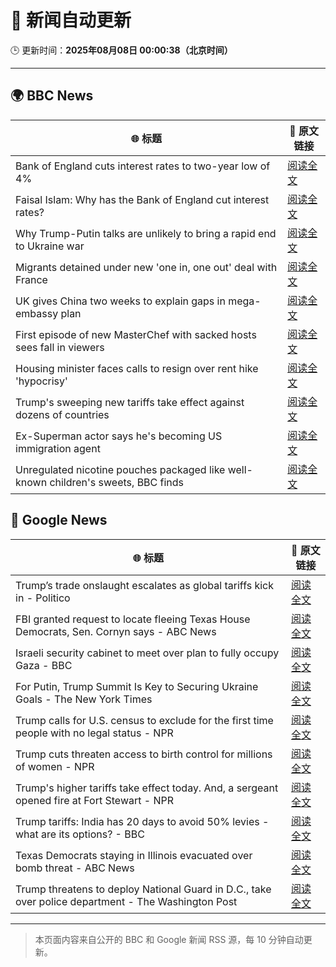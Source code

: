 # 🧠 新闻自动更新

🕒 更新时间：**2025年08月08日 00:00:38（北京时间）**

---

## 🌍 BBC News

| 🌐 标题 | 🔗 原文链接 |
|--------|-------------|
| Bank of England cuts interest rates to two-year low of 4% | [阅读全文](https://www.bbc.com/news/articles/c5yprwyxjlxo?at_medium=RSS&at_campaign=rss) |
| Faisal Islam: Why has the Bank of England cut interest rates? | [阅读全文](https://www.bbc.com/news/articles/cq6899yleg8o?at_medium=RSS&at_campaign=rss) |
| Why Trump-Putin talks are unlikely to bring a rapid end to Ukraine war | [阅读全文](https://www.bbc.com/news/articles/c14gkkzvpx8o?at_medium=RSS&at_campaign=rss) |
| Migrants detained under new 'one in, one out' deal with France | [阅读全文](https://www.bbc.com/news/articles/ce35v0zyzvlo?at_medium=RSS&at_campaign=rss) |
| UK gives China two weeks to explain gaps in mega-embassy plan | [阅读全文](https://www.bbc.com/news/articles/ce932995ny2o?at_medium=RSS&at_campaign=rss) |
| First episode of new MasterChef with sacked hosts sees fall in viewers | [阅读全文](https://www.bbc.com/news/articles/c1w83e44e21o?at_medium=RSS&at_campaign=rss) |
| Housing minister faces calls to resign over rent hike 'hypocrisy' | [阅读全文](https://www.bbc.com/news/articles/czerl5dy0kgo?at_medium=RSS&at_campaign=rss) |
| Trump's sweeping new tariffs take effect against dozens of countries | [阅读全文](https://www.bbc.com/news/articles/cx23jmvn5yzo?at_medium=RSS&at_campaign=rss) |
| Ex-Superman actor says he's becoming US immigration agent | [阅读全文](https://www.bbc.com/news/articles/c5yp8l3z0g5o?at_medium=RSS&at_campaign=rss) |
| Unregulated nicotine pouches packaged like well-known children's sweets, BBC finds | [阅读全文](https://www.bbc.com/news/articles/cnv75dd3v37o?at_medium=RSS&at_campaign=rss) |

## 📰 Google News

| 🌐 标题 | 🔗 原文链接 |
|--------|-------------|
| Trump’s trade onslaught escalates as global tariffs kick in - Politico | [阅读全文](https://news.google.com/rss/articles/CBMimwFBVV95cUxNOU1HbUJVTG4zUmYydHppUkNLbFRzX29ZVEcweDVlcGVQNHFxeXFBakZMeW9TeW9lRWpwT0F0R2xmYUQ1MVdoSUtiamxReldMQTRlSnJkd3hRaHdaVjZqSDZ0MG1MX0toU1pkNDlmd0RxQVFZcTZfTkhwM1BqalVUbVJfdEswdTZ0bldpNjhTaEdKR1lZT3M0Wm9RMA?oc=5) |
| FBI granted request to locate fleeing Texas House Democrats, Sen. Cornyn says - ABC News | [阅读全文](https://news.google.com/rss/articles/CBMipAFBVV95cUxOVzB4SUNudGtxODMwSHVHNnd2dGl1aGdOTXFGU3ZwUS0wc1JFVGpROWZya0QyWmRDSUgwcmpKZ0MtRUZFYWd4TTNYTHltQnhxLU9Ta045anRFa0dnS3N6cXAwMGVoczh6aFlEcEFmQWltUFBzQktvSHRmX044VEZrV1V1YUZCenYxd29BT1BKbjZNVV9CeU1WUl9SblFtdTRfeEdCa9IBqgFBVV95cUxOSk1jdUs5UWR3X01ORERZMDVhMk9QRGJEY05fbjN1WnJTeF8tcEJvM09Ed2lHeVZCbk96Yzd3TDNVYkF4dTMzYmk5c1NMUjVqNHhPSE1kV0JOWkJKSW40N2J5TWtTX2ltb2xUbi1zODhGR09LTGxZMGU0VzdxRGxGdmlKUmFuS3R2RjQ2M2xDRzJTeWd0ekhmcXp5MmozZE0xVEZOcXB0YkE0QQ?oc=5) |
| Israeli security cabinet to meet over plan to fully occupy Gaza - BBC | [阅读全文](https://news.google.com/rss/articles/CBMiWkFVX3lxTE1OM2dZcU42YWFkZXh3ZC1sLXl5MVU2SFJRbi03TTJTSU9lY0VodXNNMUNqQmpvaFhNLVFxcEp0ZEdDdmxTUzJWanlnSXAzcmJyNUFMSVhRTHBzUdIBX0FVX3lxTE5sbG1wNUFWY1h3MEhjcDdodWFVLWNoUzZFekliZ0hUSVNMTG1PdklLbHRUWVV4OTVVNXY5UW9kLWJ1OWlzS3BVbFNBQS0zUlRzN2ZXUkZKZ2NmbVVjUHNn?oc=5) |
| For Putin, Trump Summit Is Key to Securing Ukraine Goals - The New York Times | [阅读全文](https://news.google.com/rss/articles/CBMijwFBVV95cUxQRWNLb0kyWmF1Z0VOTTZFSjhyNlpqeG50MXR3dzBqSnYxcW5vdGhJS0lPX1FhaWF4d3ZQc01BSUFvajZIaGVRWGFNNWs0bmZaUDdsU0NkSUEweFhHMmNoTHJCMjdWQ3NMSkpmS3puSEhkTDNHQTlhQXZWUzJtYXJ3REZrSlZQWTlDT05tNzNqNA?oc=5) |
| Trump calls for U.S. census to exclude for the first time people with no legal status - NPR | [阅读全文](https://news.google.com/rss/articles/CBMihwFBVV95cUxPN1poU2RoVUZOb1B1Z3NCTU5uSHZDYktSTEw1TEp4ckMtbHBheHdVX19tZjZ4bUgtZkxlekF1OTdENUxDNVFZWF9sUXZlWUhIMUg3MnZCcHFWWkJvSkgwekI1QmU1ZUpNSmFjRTlpS0d6VzRuS2xseTVhMU5YdUhnVnpHZy1sV1k?oc=5) |
| Trump cuts threaten access to birth control for millions of women - NPR | [阅读全文](https://news.google.com/rss/articles/CBMihAFBVV95cUxQQnRLZmY2OHBMYUdwcHFUVFRaaVdtYng2ZW1Sd1B2YTZZM2FkQ0FpZ0dnS1BPdkdKQW5QVHRpRlZkOUI2My1SdmExd1pPMzZQSGNEeHVFNkNadVVWLTZuOXZ5cXZrVlhFdl8xSHBnWkFVYnZ1RlppNW51MTVCNjgtRXVHbE8?oc=5) |
| Trump's higher tariffs take effect today. And, a sergeant opened fire at Fort Stewart - NPR | [阅读全文](https://news.google.com/rss/articles/CBMipgFBVV95cUxOQzlJQ05CTEVnSHdMVW0yZVpsWENFbG9iMEFXd0ZORzFlaC1WR3ZYTHB3MG9jdURvRld5dXFiWC0zLVlzMVVfSVVEdGpVTVMyeEZBRmFqX0xMVTVqSHh6WHpnRGZMNzhwaHAzTnhDYXJBYnJlSmJqNTNLZ3Y0RG5mNHZtWnBvREhhQjRQYWpKLVlsbkl3ZUNIWVFwbE5XOC1QY1ZGRzJn?oc=5) |
| Trump tariffs: India has 20 days to avoid 50% levies - what are its options? - BBC | [阅读全文](https://news.google.com/rss/articles/CBMiWkFVX3lxTE9Ia08waTJ4WmFwV1hQMEZDWWRDaFU4ZW1JUzhYUjFmREJZRHh2bUVHclVpcE9fZE81a2lud25qUU5JVjFUaTJUWGhKQ3Vac3J6V3ZuRC13Z25wZ9IBX0FVX3lxTE51djNvbmxWSGMxRU1CbVpHSF9Xdk9Jc2x2UUdMTi1XMnJmRkVWZFBPWWIzVFY4Q25UbE1rNXB2YmtoejJRU3FjVVROanhkT0NLMHZXWXFyVDNYRExmNXh3?oc=5) |
| Texas Democrats staying in Illinois evacuated over bomb threat - ABC News | [阅读全文](https://news.google.com/rss/articles/CBMiqAFBVV95cUxNcWN1dVNsRERmZU9VNG5wRHRrMnoxRndyLVl1Y1o2UTRWWGNtSjByeXoxM3hwbklzSkplckJ5d3FaYTRaeXNzUnlNajlHbzAwNUJVZ2RlLUU0eGEtU1FmajhyWVNWVkpNVllyUWZQUndSdzRYUTM0U2J1bk1oNk83MzI5RW96UVBjcGtzZTRKNlRwOXJZXzFOWk9zMThMZ3RtOUZ0RzUzem_SAa4BQVVfeXFMTmMyY3FiOFBOQ2wyQnpzWEc5a0NKSHJSeDlSTTZENXNwUjdKTl9Sa3dicTV0VEJHek9pQWlpVTdtcExtYi1rYll2LVJmOW9fTW1qeC1rZXpnNl9HbV92ZnNUdnZNbG1KQlpRY2tGc2dCNThRdzZsUURWcE5hWnhfSExwRkR6cGpZVXNXb2ZZQzJZNWZ1eTQta081SkZsYUZoVEpLZUh1bUs0LUNnVFpn?oc=5) |
| Trump threatens to deploy National Guard in D.C., take over police department - The Washington Post | [阅读全文](https://news.google.com/rss/articles/CBMilAFBVV95cUxPVVFpTWtES291Q25QTmZDdUMyN2ZwSTdST2lMSW5XZ09LdjVPUXhpSkhqbVVuLUNNcXo3UGM4SlFrZVBpT3l5WTNfV1UwQVR5TXJqQTd4ZjNPSGU1R3dGZExXWHVMU1FOZEljTWxTUFhqS0trQkxxUnNtNmNnWW9QZWQyMWFLWmd2dk5oM29VdHFJUEtC?oc=5) |

---
> 本页面内容来自公开的 BBC 和 Google 新闻 RSS 源，每 10 分钟自动更新。